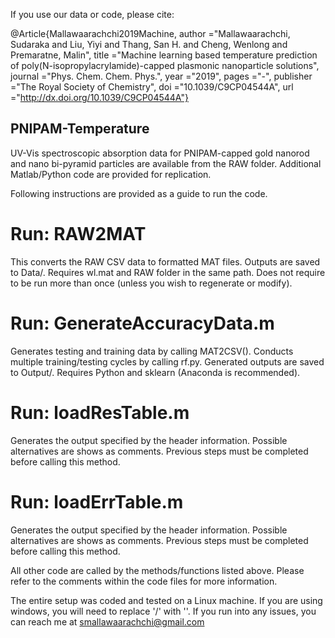 If you use our data or code, please cite:

@Article{Mallawaarachchi2019Machine,
author ="Mallawaarachchi, Sudaraka and Liu, Yiyi and Thang, San H. and Cheng, Wenlong and Premaratne, Malin",
title  ="Machine learning based temperature prediction of poly(N-isopropylacrylamide)-capped plasmonic nanoparticle solutions",
journal  ="Phys. Chem. Chem. Phys.",
year  ="2019",
pages  ="-",
publisher  ="The Royal Society of Chemistry",
doi  ="10.1039/C9CP04544A",
url  ="http://dx.doi.org/10.1039/C9CP04544A"}

## PNIPAM-Temperature ##
UV-Vis spectroscopic absorption data for PNIPAM-capped gold nanorod and nano bi-pyramid particles are available from the RAW folder. Additional Matlab/Python code are provided for replication. 

Following instructions are provided as a guide to run the code.
# Run: RAW2MAT
This converts the RAW CSV data to formatted MAT files. Outputs are saved to Data/. Requires wl.mat and RAW folder in the same path. Does not require to be run more than once (unless you wish to regenerate or modify).

# Run: GenerateAccuracyData.m
Generates testing and training data by calling MAT2CSV(). Conducts multiple training/testing cycles by calling rf.py. Generated outputs are saved to Output/. Requires Python and sklearn (Anaconda is recommended). 

# Run: loadResTable.m
Generates the output specified by the header information. Possible alternatives are shows as comments. Previous steps must be completed before calling this method.

# Run: loadErrTable.m
Generates the output specified by the header information. Possible alternatives are shows as comments. Previous steps must be completed before calling this method.

All other code are called by the methods/functions listed above. Please refer to the comments within the code files for more information.

The entire setup was coded and tested on a Linux machine. If you are using windows, you will need to replace '/' with '\'.
If you run into any issues, you can reach me at smallawaarachchi@gmail.com
